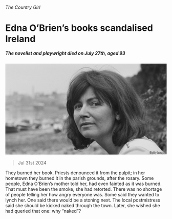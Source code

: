 ###### The Country Girl

# Edna O’Brien’s books scandalised Ireland 

##### The novelist and playwright died on July 27th, aged 93 

![image](images/20240803_OBP501.jpg) 

> Jul 31st 2024 

They burned her book. Priests denounced it from the pulpit; in her hometown they burned it in the parish grounds, after the rosary. Some people, Edna O’Brien’s mother told her, had even fainted as it was burned. That must have been the smoke, she had retorted. There was no shortage of people telling her how angry everyone was. Some said they wanted to lynch her. One said there would be a stoning next. The local postmistress said she should be kicked naked through the town. Later, she wished she had queried that one: why “naked”? 

